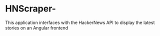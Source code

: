 # HNScraper-

This application interfaces with the HackerNews API to display the latest stories on an Angular frontend